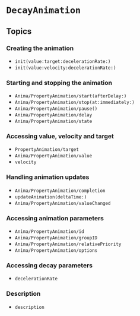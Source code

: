 # ``DecayAnimation``

## Topics

### Creating the animation

- ``init(value:target:decelerationRate:)``
- ``init(value:velocity:decelerationRate:)``

### Starting and stopping the animation

- ``Anima/PropertyAnimation/start(afterDelay:)``
- ``Anima/PropertyAnimation/stop(at:immediately:)``
- ``Anima/PropertyAnimation/pause()``
- ``Anima/PropertyAnimation/delay``
- ``Anima/PropertyAnimation/state``

### Accessing value, velocity and target

- ``PropertyAnimation/target``
- ``Anima/PropertyAnimation/value``
- ``velocity``

### Handling animation updates

- ``Anima/PropertyAnimation/completion``
- ``updateAnimation(deltaTime:)``
- ``Anima/PropertyAnimation/valueChanged``

### Accessing animation parameters

- ``Anima/PropertyAnimation/id``
- ``Anima/PropertyAnimation/groupID``
- ``Anima/PropertyAnimation/relativePriority``
- ``Anima/PropertyAnimation/options``

### Accessing decay parameters

- ``decelerationRate``

### Description

- ``description``
